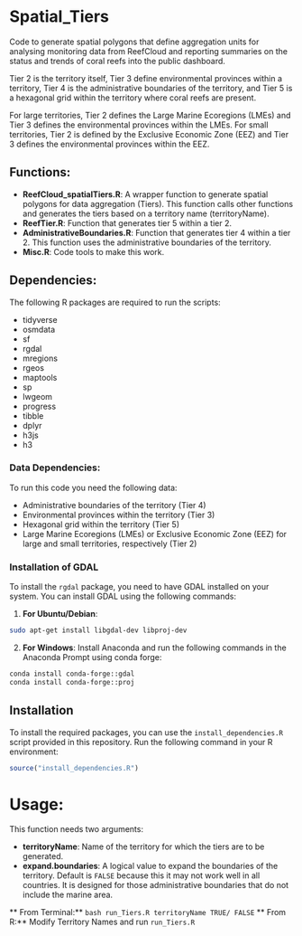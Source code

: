 # Spatial_Tiers
Code to generate spatial polygons that define aggregation units for analysing monitoring data from ReefCloud and reporting summaries on the status and trends of coral reefs into the public dashboard. 

Tier 2 is the territory itself, Tier 3 define environmental provinces within a territory, Tier 4 is the administrative boundaries of the territory, and Tier 5 is a hexagonal grid within the territory where coral reefs are present.

For large territories, Tier 2 defines the Large Marine Ecoregions (LMEs) and Tier 3 defines the environmental provinces within the LMEs. For small territories, Tier 2 is defined by the Exclusive Economic Zone (EEZ) and Tier 3 defines the environmental provinces within the EEZ.

## Functions:
 * **ReefCloud_spatialTiers.R**: A wrapper function to generate spatial polygons for data aggregation (Tiers). This function calls other functions and generates the tiers based on a territory name (territoryName). 
 * **ReefTier.R**: Function that generates tier 5 within a tier 2.
 * **AdministrativeBoundaries.R**: Function that generates tier 4 within a tier 2. This function uses the administrative boundaries of the territory.
 * **Misc.R**: Code tools to make this work.

## Dependencies:
The following R packages are required to run the scripts:
 * tidyverse
 * osmdata
 * sf
 * rgdal
 * mregions
 * rgeos
 * maptools
 * sp
 * lwgeom
 * progress
 * tibble
 * dplyr
 * h3js
 * h3

 ### Data Dependencies:
 To run this code you need the following data:
  * Administrative boundaries of the territory (Tier 4)
  * Environmental provinces within the territory (Tier 3)
  * Hexagonal grid within the territory (Tier 5)
  * Large Marine Ecoregions (LMEs) or Exclusive Economic Zone (EEZ) for large and small territories, respectively (Tier 2)

### Installation of GDAL
To install the `rgdal` package, you need to have GDAL installed on your system. You can install GDAL using the following commands:
 1. **For Ubuntu/Debian**:
```bash
sudo apt-get install libgdal-dev libproj-dev
```
2. **For Windows**:
Install Anaconda and run the following commands in the Anaconda Prompt using conda forge:
```bash
conda install conda-forge::gdal
conda install conda-forge::proj
```

## Installation
To install the required packages, you can use the `install_dependencies.R` script provided in this repository. Run the following command in your R environment:
```r
source("install_dependencies.R")
```

# Usage:
This function needs two arguments:
 * **territoryName**: Name of the territory for which the tiers are to be generated.
 * **expand.boundaries**: A logical value to expand the boundaries of the territory. Default is `FALSE` because this it may not work well in all countries. It is designed for those administrative boundaries that do not include the marine area.

** From Terminal:** ``bash run_Tiers.R territoryName TRUE/ FALSE``
** From R:** Modify Territory Names and run ``run_Tiers.R``





